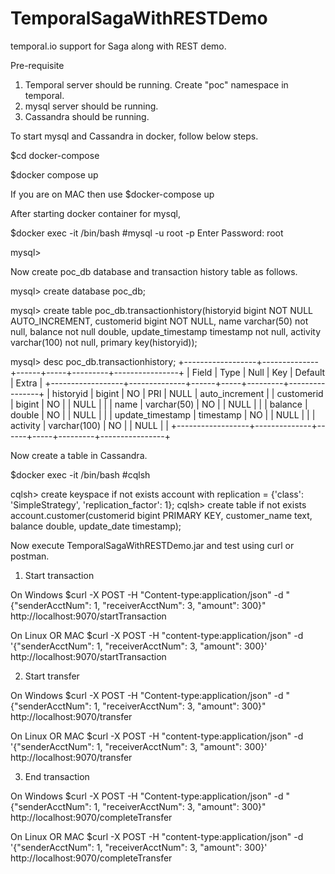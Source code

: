 # TemporalSagaWithRESTDemo
temporal.io support for Saga along with REST demo.

Pre-requisite
1. Temporal server should be running. Create "poc" namespace in temporal.
2. mysql server should be running.
3. Cassandra should be running.

To start mysql and Cassandra in docker, follow below steps.

$cd docker-compose

$docker compose up 

If you are on MAC then use
$docker-compose up

After starting docker container for mysql, 

$docker exec -it <MYSQL container ID> /bin/bash
#mysql -u root -p
Enter Password: root

mysql>


Now create poc_db database and transaction history table as follows.

mysql> create database poc_db;

mysql> create table poc_db.transactionhistory(historyid bigint NOT NULL AUTO_INCREMENT, customerid bigint NOT NULL, name varchar(50) not null, balance not null double, update_timestamp timestamp not null, activity varchar(100) not null, primary key(historyid));

mysql> desc poc_db.transactionhistory;
+------------------+--------------+------+-----+---------+----------------+
| Field            | Type         | Null | Key | Default | Extra          |
+------------------+--------------+------+-----+---------+----------------+
| historyid        | bigint       | NO   | PRI | NULL    | auto_increment |
| customerid       | bigint       | NO   |     | NULL    |                |
| name             | varchar(50)  | NO   |     | NULL    |                |
| balance          | double       | NO   |     | NULL    |                |
| update_timestamp | timestamp    | NO   |     | NULL    |                |
| activity         | varchar(100) | NO   |     | NULL    |                |
+------------------+--------------+------+-----+---------+----------------+


Now create a table in Cassandra.

$docker exec -it <Cassandra container ID> /bin/bash
#cqlsh

cqlsh> create keyspace if not exists account with replication = {'class': 'SimpleStrategy', 'replication_factor': 1};
cqlsh> create table if not exists account.customer(customerid bigint PRIMARY KEY, customer_name text, balance double, update_date timestamp);

Now execute TemporalSagaWithRESTDemo.jar and test using curl or postman.

1. Start transaction

On Windows
$curl -X POST -H "Content-type:application/json" -d "{\"senderAcctNum\": 1, \"receiverAcctNum\": 3, \"amount\": 300}" http://localhost:9070/startTransaction

On Linux OR MAC
$curl -X POST -H "content-type:application/json" -d '{"senderAcctNum": 1, "receiverAcctNum": 3, "amount": 300}' http://localhost:9070/startTransaction

2. Start transfer

On Windows
$curl -X POST -H "Content-type:application/json" -d "{\"senderAcctNum\": 1, \"receiverAcctNum\": 3, \"amount\": 300}" http://localhost:9070/transfer

On Linux OR MAC
$curl -X POST -H "content-type:application/json" -d '{"senderAcctNum": 1, "receiverAcctNum": 3, "amount": 300}' http://localhost:9070/transfer

3. End transaction

On Windows
$curl -X POST -H "Content-type:application/json" -d "{\"senderAcctNum\": 1, \"receiverAcctNum\": 3, \"amount\": 300}" http://localhost:9070/completeTransfer

On Linux OR MAC
$curl -X POST -H "content-type:application/json" -d '{"senderAcctNum": 1, "receiverAcctNum": 3, "amount": 300}' http://localhost:9070/completeTransfer
